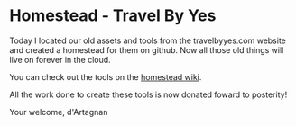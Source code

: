 # Homestead - Travel By Yes

Today I located our old assets and tools from the travelbyyes.com website and created a homestead for them on github. Now all those old things will live on forever in the cloud.

You can check out the tools on the [homestead wiki](https://github.com/nsbawden/TravelByYes/wiki).

All the work done to create these tools is now donated foward to posterity!

Your welcome,
d'Artagnan
